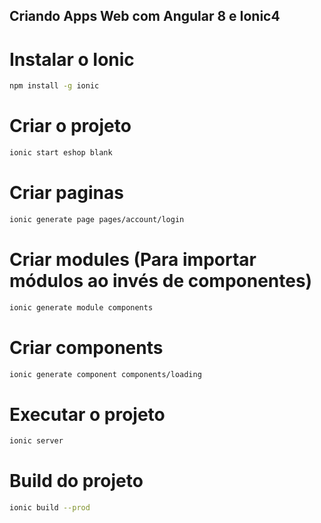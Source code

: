 ## Criando Apps Web com Angular 8 e Ionic4

# Instalar o Ionic
```sh
npm install -g ionic
```

# Criar o projeto
```sh
ionic start eshop blank
```

# Criar paginas
```sh
ionic generate page pages/account/login
```

# Criar modules (Para importar módulos ao invés de componentes)
```sh
ionic generate module components
```

# Criar components
```sh
ionic generate component components/loading
```

# Executar o projeto
```sh
ionic server
```

# Build do projeto
```sh
ionic build --prod
```
